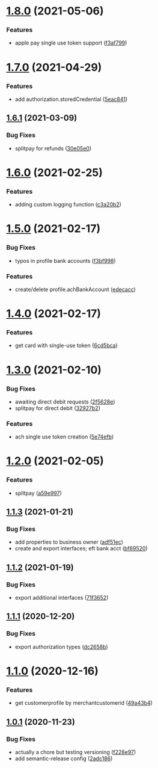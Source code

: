 # [1.8.0](https://github.com/gettilled/paysafe_sdk_nodejs/compare/v1.7.0...v1.8.0) (2021-05-06)


### Features

* apple pay single use token support ([f3af799](https://github.com/gettilled/paysafe_sdk_nodejs/commit/f3af799e5f27d9adaff1a501d4bcdd9c12613f32))

# [1.7.0](https://github.com/gettilled/paysafe_sdk_nodejs/compare/v1.6.1...v1.7.0) (2021-04-29)


### Features

* add authorization.storedCredential ([5eac841](https://github.com/gettilled/paysafe_sdk_nodejs/commit/5eac841f6d2f2d6a21abd18f0089f2b7d64735ec))

## [1.6.1](https://github.com/gettilled/paysafe_sdk_nodejs/compare/v1.6.0...v1.6.1) (2021-03-09)


### Bug Fixes

* splitpay for refunds ([30e05e0](https://github.com/gettilled/paysafe_sdk_nodejs/commit/30e05e0070c9fa4379bcccaff8a49fb99d0a4808))

# [1.6.0](https://github.com/gettilled/paysafe_sdk_nodejs/compare/v1.5.0...v1.6.0) (2021-02-25)


### Features

* adding custom logging function ([c3a20b2](https://github.com/gettilled/paysafe_sdk_nodejs/commit/c3a20b2c7f0e126b98a86092f3ca7385f6633d6b))

# [1.5.0](https://github.com/gettilled/paysafe_sdk_nodejs/compare/v1.4.0...v1.5.0) (2021-02-17)


### Bug Fixes

* typos in profile bank accounts ([f3bf998](https://github.com/gettilled/paysafe_sdk_nodejs/commit/f3bf99866578dc08d673f098ee1c95fa386d30ce))


### Features

* create/delete profile.achBankAccount ([edecacc](https://github.com/gettilled/paysafe_sdk_nodejs/commit/edecacc8d9be91dac6b71166ff18cf86358040f6))

# [1.4.0](https://github.com/gettilled/paysafe_sdk_nodejs/compare/v1.3.0...v1.4.0) (2021-02-17)


### Features

* get card with single-use token ([6cd5bca](https://github.com/gettilled/paysafe_sdk_nodejs/commit/6cd5bca918bbb37fc5b0cfd0de41fd96ad753eef))

# [1.3.0](https://github.com/gettilled/paysafe_sdk_nodejs/compare/v1.2.0...v1.3.0) (2021-02-10)


### Bug Fixes

* awaiting direct debit requests ([2f5628e](https://github.com/gettilled/paysafe_sdk_nodejs/commit/2f5628eae8be6a779a788150a4d58c25f231588b))
* splitpay for direct debit ([32927b2](https://github.com/gettilled/paysafe_sdk_nodejs/commit/32927b2bb86392a5474a937c9835c2ed0f5777e2))


### Features

* ach single use token creation ([5e74efb](https://github.com/gettilled/paysafe_sdk_nodejs/commit/5e74efb28527ddf4d3f1326490ff14c2d5ed46a1))

# [1.2.0](https://github.com/gettilled/paysafe_sdk_nodejs/compare/v1.1.3...v1.2.0) (2021-02-05)


### Features

* splitpay ([a59e997](https://github.com/gettilled/paysafe_sdk_nodejs/commit/a59e997497b299e74edd62409331b7c3f98cbb65))

## [1.1.3](https://github.com/gettilled/paysafe_sdk_nodejs/compare/v1.1.2...v1.1.3) (2021-01-21)


### Bug Fixes

* add properties to business owner ([adf51ec](https://github.com/gettilled/paysafe_sdk_nodejs/commit/adf51ec6b0685bb8a1402f9cc417ec960dd12cc5))
* create and export interfaces; eft bank acct ([bf69520](https://github.com/gettilled/paysafe_sdk_nodejs/commit/bf695205b219f682ed773094c2af81ea33f273d4))

## [1.1.2](https://github.com/gettilled/paysafe_sdk_nodejs/compare/v1.1.1...v1.1.2) (2021-01-19)


### Bug Fixes

* export additional interfaces ([71f3652](https://github.com/gettilled/paysafe_sdk_nodejs/commit/71f365224ad293ee84800514f8bf391cca915d7e))

## [1.1.1](https://github.com/gettilled/paysafe_sdk_nodejs/compare/v1.1.0...v1.1.1) (2020-12-20)


### Bug Fixes

* export authorization types ([dc2658b](https://github.com/gettilled/paysafe_sdk_nodejs/commit/dc2658b1ed4bd8b76b7830560766615601f436ac))

# [1.1.0](https://github.com/gettilled/paysafe_sdk_nodejs/compare/v1.0.1...v1.1.0) (2020-12-16)


### Features

* get customerprofile by merchantcustomerid ([49a43b4](https://github.com/gettilled/paysafe_sdk_nodejs/commit/49a43b4bf148ab0e474be8484bc67cab67c91df4))

## [1.0.1](https://github.com/gettilled/paysafe_sdk_nodejs/compare/v1.0.0...v1.0.1) (2020-11-23)


### Bug Fixes

* actually a chore but testing versioning ([f228e97](https://github.com/gettilled/paysafe_sdk_nodejs/commit/f228e97c76f3bad02b3194b666c23df5b99ee05b))
* add semantic-release config ([2adc186](https://github.com/gettilled/paysafe_sdk_nodejs/commit/2adc186c0605361ee12c1cd212ec15e22ee6c2d5))
